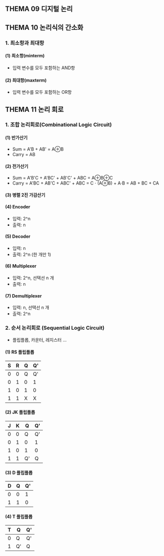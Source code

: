  ## **THEMA 09 디지털 논리**



## **THEMA 10 논리식의 간소화**

### 1. 최소항과 최대항
#### (1) 최소항(minterm)
- 입력 변수를 모두 포함하는 AND항

#### (2) 최대항(maxterm)
- 입력 변수를 모두 포함하는 OR항



## **THEMA 11 논리 회로**

### 1. 조합 논리회로(Combinational Logic Circuit)
#### (1) 반가산기
- Sum = A'B + AB' = A⊕B
- Carry = AB

#### (2) 전가산기
- Sum = A'B'C + A'BC' + AB'C' + ABC = A⊕B⊕C
- Carry = A'BC + AB'C + ABC' + ABC = C ⋅ (A⊕B) + A⋅B = AB + BC + CA

#### (3) 병렬 2진 가감산기

#### (4) Encoder
- 입력: 2^n
- 출력: n

#### (5) Decoder
- 입력: n
- 출력: 2^n (한 개만 1)

#### (6) Multiplexer
- 입력: 2^n, 선택선 n 개
- 출력: n

#### (7) Demultiplexer
- 입력: n, 선택선 n 개
- 출력: 2^n

### 2. 순서 논리회로 (Sequential Logic Circuit)
- 플립플롭, 카운터, 레지스터 ...

#### (1) RS 플립플롭
|S|R|Q|Q'|
|---|---|---|---|
|0|0|Q|Q'|
|0|1|0|1|
|1|0|1|0|
|1|1|X|X|

#### (2) JK 플립플롭
|J|K|Q|Q'|
|---|---|---|---|
|0|0|Q|Q'|
|0|1|0|1|
|1|0|1|0|
|1|1|Q'|Q|

#### (3) D 플립플롭
|D|Q|Q'|
|---|---|---|
|0|0|1|
|1|1|0|

#### (4) T 플립플롭
|T|Q|Q'|
|---|---|---|
|0|Q|Q'|
|1|Q'|Q|



